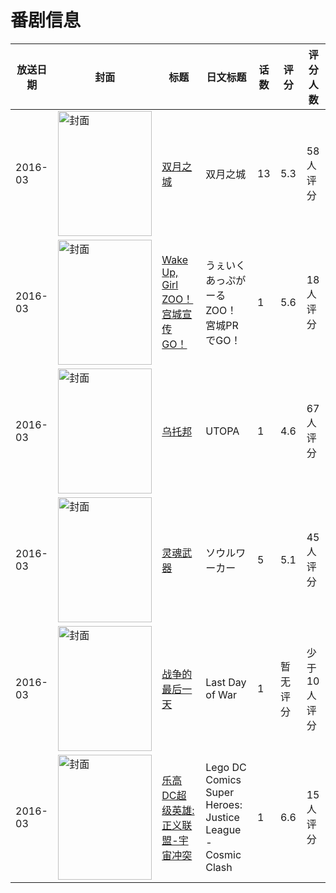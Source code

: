 # 番剧信息

|放送日期|封面|标题|日文标题|话数|评分|评分人数|
|---|---|---|---|---|---|---|
|2016-03|<img src="//lain.bgm.tv/pic/cover/c/d1/08/108742_S8A5z.jpg" alt="封面" style="width:150px;height:200px;object-fit:cover;">|[双月之城](https://bangumi.tv/subject/108742)|双月之城|13|5.3|58人评分|
|2016-03|<img src="//lain.bgm.tv/pic/cover/c/a4/76/185783_tYetr.jpg" alt="封面" style="width:150px;height:200px;object-fit:cover;">|[Wake Up, Girl ZOO！宫城宣传GO！](https://bangumi.tv/subject/185783)|うぇいくあっぷがーるZOO！ 宮城PRでGO！|1|5.6|18人评分|
|2016-03|<img src="//lain.bgm.tv/pic/cover/c/42/c4/136601_hEU6h.jpg" alt="封面" style="width:150px;height:200px;object-fit:cover;">|[乌托邦](https://bangumi.tv/subject/136601)|UTOPA|1|4.6|67人评分|
|2016-03|<img src="//lain.bgm.tv/pic/cover/c/d5/c7/177302_Xl3Q3.jpg" alt="封面" style="width:150px;height:200px;object-fit:cover;">|[灵魂武器](https://bangumi.tv/subject/177302)|ソウルワーカー|5|5.1|45人评分|
|2016-03|<img src="//lain.bgm.tv/pic/cover/c/b5/3b/405138_v8Ml0.jpg" alt="封面" style="width:150px;height:200px;object-fit:cover;">|[战争的最后一天](https://bangumi.tv/subject/405138)|Last Day of War|1|暂无评分|少于10人评分|
|2016-03|<img src="//lain.bgm.tv/pic/cover/c/46/bd/182054_3QRZ0.jpg" alt="封面" style="width:150px;height:200px;object-fit:cover;">|[乐高DC超级英雄:正义联盟-宇宙冲突](https://bangumi.tv/subject/182054)|Lego DC Comics Super Heroes: Justice League - Cosmic Clash|1|6.6|15人评分|
